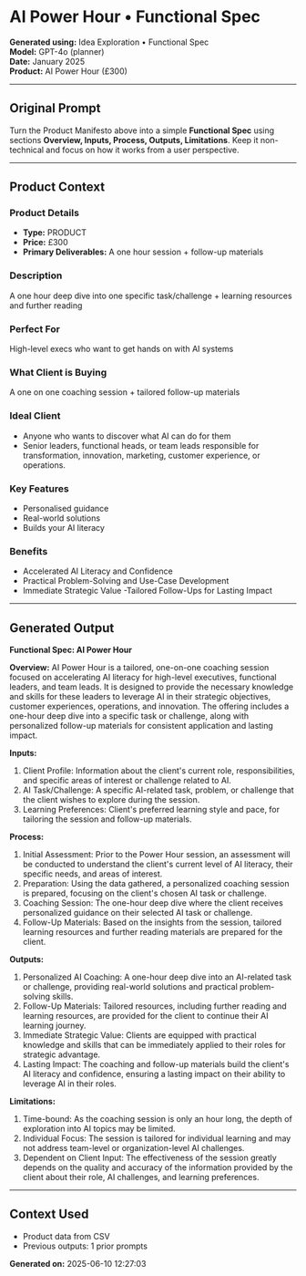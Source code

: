 # AI Power Hour • Functional Spec

**Generated using:** Idea Exploration • Functional Spec  
**Model:** GPT-4o (planner)  
**Date:** January 2025  
**Product:** AI Power Hour (£300)

---

## Original Prompt
Turn the Product Manifesto above into a simple **Functional Spec** using sections **Overview, Inputs, Process, Outputs, Limitations**. Keep it non-technical and focus on how it works from a user perspective.

---

## Product Context

### **Product Details**
- **Type:** PRODUCT
- **Price:** £300
- **Primary Deliverables:** A one hour session + follow-up materials

### **Description**
A one hour deep dive into one specific task/challenge + learning resources and further reading

### **Perfect For**
High-level execs who want to get hands on with AI systems

### **What Client is Buying**
A one on one coaching session + tailored follow-up materials

### **Ideal Client**
- Anyone who wants to discover what AI can do for them
- Senior leaders, functional heads, or team leads responsible for transformation, innovation, marketing, customer experience, or operations.

### **Key Features**
- Personalised guidance
- Real-world solutions 
- Builds your AI literacy

### **Benefits**
- Accelerated AI Literacy and Confidence
- Practical Problem-Solving and Use-Case Development
- Immediate Strategic Value
-Tailored Follow-Ups for Lasting Impact

---

## Generated Output

**Functional Spec: AI Power Hour**

**Overview:**
AI Power Hour is a tailored, one-on-one coaching session focused on accelerating AI literacy for high-level executives, functional leaders, and team leads. It is designed to provide the necessary knowledge and skills for these leaders to leverage AI in their strategic objectives, customer experiences, operations, and innovation. The offering includes a one-hour deep dive into a specific task or challenge, along with personalized follow-up materials for consistent application and lasting impact. 

**Inputs:**
1. Client Profile: Information about the client's current role, responsibilities, and specific areas of interest or challenge related to AI.
2. AI Task/Challenge: A specific AI-related task, problem, or challenge that the client wishes to explore during the session.
3. Learning Preferences: Client's preferred learning style and pace, for tailoring the session and follow-up materials.

**Process:**
1. Initial Assessment: Prior to the Power Hour session, an assessment will be conducted to understand the client's current level of AI literacy, their specific needs, and areas of interest.
2. Preparation: Using the data gathered, a personalized coaching session is prepared, focusing on the client's chosen AI task or challenge.
3. Coaching Session: The one-hour deep dive where the client receives personalized guidance on their selected AI task or challenge.
4. Follow-Up Materials: Based on the insights from the session, tailored learning resources and further reading materials are prepared for the client.

**Outputs:**
1. Personalized AI Coaching: A one-hour deep dive into an AI-related task or challenge, providing real-world solutions and practical problem-solving skills.
2. Follow-Up Materials: Tailored resources, including further reading and learning resources, are provided for the client to continue their AI learning journey.
3. Immediate Strategic Value: Clients are equipped with practical knowledge and skills that can be immediately applied to their roles for strategic advantage.
4. Lasting Impact: The coaching and follow-up materials build the client's AI literacy and confidence, ensuring a lasting impact on their ability to leverage AI in their roles.

**Limitations:**
1. Time-bound: As the coaching session is only an hour long, the depth of exploration into AI topics may be limited.
2. Individual Focus: The session is tailored for individual learning and may not address team-level or organization-level AI challenges.
3. Dependent on Client Input: The effectiveness of the session greatly depends on the quality and accuracy of the information provided by the client about their role, AI challenges, and learning preferences.

---

## Context Used
- Product data from CSV
- Previous outputs: 1 prior prompts

**Generated on:** 2025-06-10 12:27:03
